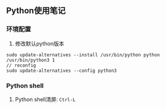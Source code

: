 ## Python使用笔记

### 环境配置

1. 修改默认python版本
```
sudo update-alternatives --install /usr/bin/python python /usr/bin/python3 1
// reconfig
sudo update-alternatives --config python3
```

### Python shell

1. Python shell清屏: `Ctrl-L`
